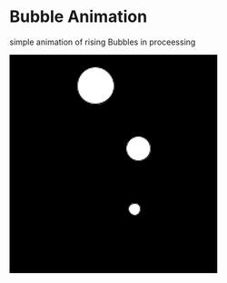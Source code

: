 # Bubble Animation
simple animation of rising Bubbles in proceessing

![img](assets/Screenshot_2025-05-26.png)
